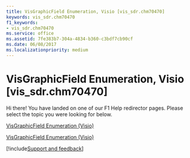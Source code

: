 ```yaml
---
title: VisGraphicField Enumeration, Visio [vis_sdr.chm70470]
keywords: vis_sdr.chm70470
f1_keywords:
- vis_sdr.chm70470
ms.service: office
ms.assetid: 7fe383b7-304a-4834-b360-c3bdf7cb90cf
ms.date: 06/08/2017
ms.localizationpriority: medium
---
```



# VisGraphicField Enumeration, Visio [vis_sdr.chm70470]

Hi there! You have landed on one of our F1 Help redirector pages. Please select the topic you were looking for below.

[VisGraphicField Enumeration (Visio)](https://msdn.microsoft.com/library/c10aea07-2877-6042-afff-9bb642f122c5.aspx)

[VisGraphicField Enumeration (Visio)](https://msdn.microsoft.com/library/64186a31-92b1-8440-6127-e60aa00c6dfe%28Office.15%29.aspx)

[!include[Support and feedback](~/includes/feedback-boilerplate.md)]